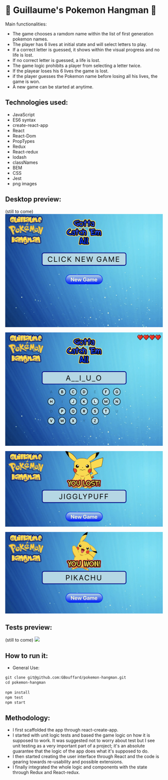:space_invader: Guillaume's Pokemon Hangman :space_invader:
===

Main functionalities:
- The game chooses a ramdom name within the list of first generation pokemon names.
- The player has 6 lives at initial state and will select letters to play.
- If a correct letter is guessed, it shows within the visual progress and no life is lost.
- If no correct letter is guessed, a life is lost.
- The game logic prohibits a player from selecting a letter twice.
- If the playear loses his 6 lives the game is lost.
- if the player guesses the Pokemon name before losing all his lives, the game is won.
- A new game can be started at anytime.

Technologies used:
----
- JavaScript
- ES6 syntax
- create-react-app
- React
- React-Dom
- PropTypes
- Redux
- React-redux
- lodash
- classNames
- BEM
- CSS
- Jest
- png images

Desktop preview:
----
(still to come)
![](public/images/Screenshot1.png)

![](public/images/Screenshot2.png)

![](public/images/Screenshot3.png)

![](public/images/Screenshot4.png)

Tests preview:
----
(still to come)
![](public/images/Tests_screenshot1.png)

How to run it:
----
- General Use:
```
git clone git@github.com:GBouffard/pokemon-hangman.git
cd pokemon-hangman

npm install
npm test
npm start
```

Methodology:
----
- I first scaffolded the app through react-create-app.
- I started with unit logic tests and based the game logic on how it is supposed to work. It was suggested not to worry about test but I see unit testing as a very important part of a project; it's an absolute guarantee that the logic of the app does what it's supposed to do.
- I then started creating the user interface through React and the code is gearing towards re-usability and possible extensions.
- I finally integrated the whole logic and components with the state through Redux and React-redux.
